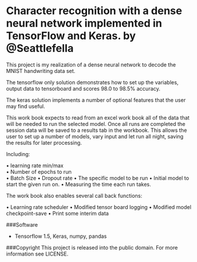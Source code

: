 **Character recognition with a dense neural network implemented in TensorFlow and Keras.**
by @Seattlefella
========

This project is my realization of a dense neural network to decode the MNIST handwriting data set.

The tensorflow only solution demonstrates how to set up the variables, output data to tensorboard
and scores 98.0 to 98.5% accuracy.

The keras solution implements a number of optional features that the user 
may find useful.

This work book expects to read from an excel work book all of the data that will be needed to run the selected model. Once all runs are completed the session data will be saved to a results tab in the workbook.
This allows the user to set up a number of models, vary input and let run all night, saving the results for later processing.



Including:

•    learning rate min/max   
•    Number of epochs to run    
•    Batch Size
•    Dropout rate
•    The specific model to be run
•    Initial model to start the given run on.
•    Measuring the time each run takes.
    
The work book also enables several call back functions:

•    Learning rate scheduler
•    Modified tensor board logging
•    Modified model checkpoint-save
•    Print some interim data 

###Software
- Tensorflow 1.5, Keras, numpy, pandas

###Copyright
This project is released into the public domain. For more information see LICENSE.